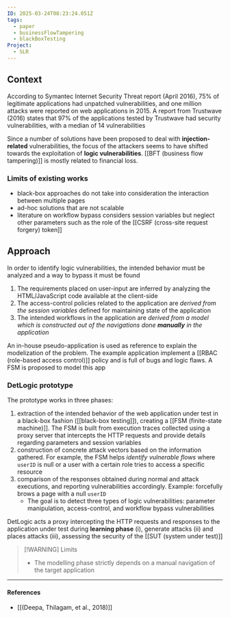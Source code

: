 ```yaml
---
ID: 2025-03-24T08:23:24.051Z
tags:
  - paper
  - businessFlowTampering
  - blackBoxTesting
Project:
  - SLR
---
```

## Context

According to Symantec Internet Security Threat report (April 2016), 75% of legitimate applications had unpatched vulnerabilities, and one million attacks were reported on web applications in 2015. A report from Trustwave (2016) states that 97% of the applications tested by Trustwave had security vulnerabilities, with a median of 14 vulnerabilities

Since a number of solutions have been proposed to deal with **injection-related** vulnerabilities, the focus of the attackers seems to have shifted towards the exploitation of **logic vulnerabilities**. [[BFT (business flow tampering)]] is mostly related to financial loss.

### Limits of existing works

- black-box approaches do not take into consideration the interaction between multiple pages
- ad-hoc solutions that are not scalable
- literature on workflow bypass considers session variables but neglect other parameters such as the role of the [[CSRF (cross-site request forgery) token]]
## Approach

In order to identify logic vulnerabilities, the intended behavior must be analyzed and a way to bypass it must be found
1. The requirements placed on user-input are inferred by analyzing the HTML/JavaScript code available at the client-side
2. The access-control policies related to the application are *derived from the session variables* defined for maintaining state of the application
3. The intended workflows in the application are *derived from a model which is constructed out of the navigations done **manually** in the application*

An in-house pseudo-application is used as reference to explain the modelization of the problem. The example application implement a [[RBAC (role-based access control)]] policy and is full of bugs and logic flaws. A FSM is proposed to model this app

### DetLogic prototype

The prototype works in three phases:
1. extraction of the intended behavior of the web application under test in a black-box fashion ([[black-box testing]]), creating a [[FSM (finite-state machine)]]. The FSM is built from execution traces collected using a proxy server that intercepts the HTTP requests and provide details regarding parameters and session variables
2. construction of concrete attack vectors based on the information gathered. For example, the FSM helps *identify vulnerable flows* where `userID` is null or a user with a certain role tries to access a specific resource
3. comparison of the responses obtained during normal and attack executions, and reporting vulnerabilities accordingly. Example: forcefully brows a page with a null `userID`
	- The goal is to detect three types of logic vulnerabilities: parameter manipulation, access-control, and workflow bypass vulnerabilities

DetLogic acts a proxy intercepting the HTTP requests and responses to the application under test during **learning phase** (i), generate attacks (ii) and places attacks (iii), assessing the security of the [[SUT (system under test)]]


> [!WARNING] Limits
> - The modelling phase strictly depends on a manual navigation of the target application

---
#### References
- [[(Deepa, Thilagam, et al., 2018)]]
